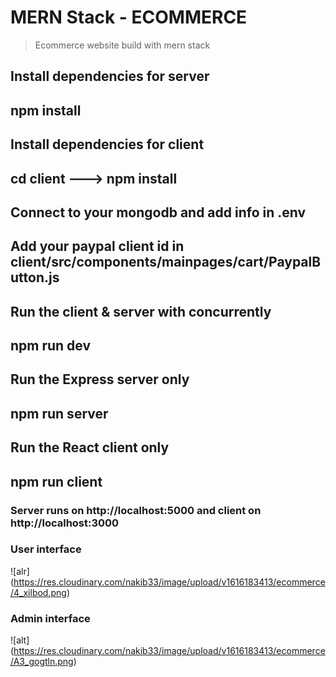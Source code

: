 # MERN Stack - ECOMMERCE
> Ecommerce website build with mern stack

## Install dependencies for server
## npm install
## Install dependencies for client
## cd client ---> npm install
## Connect to your mongodb and add info in .env
## Add your paypal client id in client/src/components/mainpages/cart/PaypalButton.js
## Run the client & server with concurrently
## npm run dev
## Run the Express server only
## npm run server
## Run the React client only
## npm run client
### Server runs on http://localhost:5000 and client on http://localhost:3000

### User interface
![alr] (https://res.cloudinary.com/nakib33/image/upload/v1616183413/ecommerce/4_xilbod.png)

### Admin interface
![alt] (https://res.cloudinary.com/nakib33/image/upload/v1616183413/ecommerce/A3_gogtln.png)